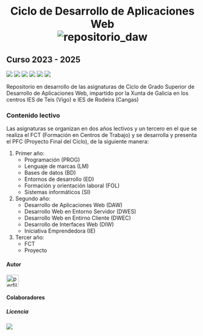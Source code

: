 <div>
  <h1 align="center">
    Ciclo de Desarrollo de Aplicaciones Web
    <br/>
        <img src="https://github.com/user-attachments/assets/653d74eb-3584-4b02-bf44-91b2c9ab7b01" alt="repositorio_daw"/>
    <br/>
  </h1>
  <h2 align="left">Curso 2023 - 2025</h2>
  <p align="left">
     <!--Badge de desarrollo-->
     <img src="https://img.shields.io/badge/status-en%20desarrollo-green">
  <!--Badge de issues-->
    <img src="https://img.shields.io/github/issues/MalditaCarlita/DAW"/>
  <!--Badge de licencia-->
    <img src="https://img.shields.io/github/license/MalditaCarlita/DAW"/>
  <!--Badge de contributors-->
    <img src="https://img.shields.io/github/contributors/MalditaCarlita/DAW"/>
  <!--Badge de seguidores-->
    <img src="https://img.shields.io/github/followers/MalditaCarlita"/>
  <!--Badge de forks-->
    <img src="https://img.shields.io/github/forks/MalditaCarlita/DAW"/>
  </p>
  <p>Repositorio en desarrollo de las asignaturas de Ciclo de Grado Superior de Desarrollo de Aplicaciones Web, impartido por la Xunta de Galicia en los centros IES de Teis (Vigo) e IES de Rodeira (Cangas)</p>
  <h3>Contenido lectivo</h3>
  <p>Las asignaturas se organizan en dos años lectivos y un tercero en el que se realiza el FCT (Formación en Centros de Trabajo) y se desarrolla y presenta el PFC (Proyecto Final del Ciclo), de la siguiente manera:</p>
  <p align="left">
    <ol>
      <li>Primer año:
        <ul>
          <li>Programación (PROG)</li>
          <li>Lenguaje de marcas (LM)</li>
          <li>Bases de datos (BD)</li>
          <li>Entornos de desarrollo (ED)</li>
          <li>Formación y orientación laboral (FOL)</li>
          <li>Sistemas informáticos (SI)</li>
        </ul>
      </li>
      <li>Segundo año:
        <ul>
          <li>Desarrollo de Aplicaciones Web (DAW)</li>
          <li>Desarrollo Web en Entorno Servidor (DWES)</li>
          <li>Desarrollo Web en Entirno Cliente (DWEC)</li>
          <li>Desarrollo de Interfaces Web (DIW)</li>
          <li>Iniciativa Emprendedora (IE)</li>
        </ul>
      </li>
      <li>Tercer año:
        <ul>
          <li>FCT</li>
          <li>Proyecto</li>
        </ul>
      </li>
    </ol>
  </p>
  <h4>Autor</h4>
  <a href="https://github.com/MalditaCarlita">
   <img src="https://avatars.githubusercontent.com/u/120684708?v=4" alt="perfil" height="32px" width="32px"/>
  </a>
  <h4>Colaboradores</h4>
  <h5>Licencia</h5>
  <a href="http://creativecommons.org/licenses/by-nc-sa/4.0/">
   <img src="https://i.creativecommons.org/l/by-nc-sa/4.0/88x31.png"/>
  </a>
  
</div>
